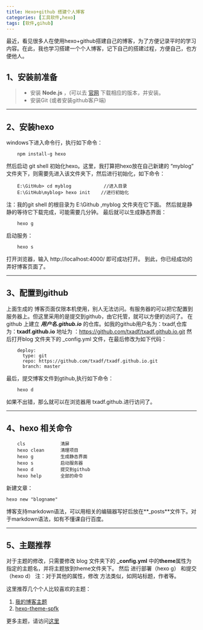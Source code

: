 ```yaml
---
title: Hexo+github 搭建个人博客
categories: [工具软件,hexo]
tags: [软件,gihub]
---
```

最近，看见很多人在使用hexo+github搭建自己的博客，为了方便记录平时的学习内容。在此，我也学习搭建一个个人博客，记下自己的搭建过程，方便自己，也方便他人。
<!--more-->
## 1、安装前准备

>- 安装 **Node.js** ，(可以去 [官网][1] 下载相应的版本，并安装。
>- 安装Git (或者安装github客户端)

---
## 2、安装hexo
windows下进入命令行，执行如下命令：

        npm install-g hexo
然后启动 git shell 初始化hexo。这里，我打算把hexo放在自己新建的 “myblog” 文件夹下，则需要先进入该文件夹下，然后进行初始化，如下命令：
        
        
        E:\GitHub> cd myblog            //进入目录
        E:\GitHub\myblog> hexo init    //进行初始化

注：我的git shell 的根目录为 E:\Github ,myblog 文件夹在它下面。
然后就是静静的等待它下载完成，可能需要几分钟。
最后就可以生成静态界面：
        
        hexo g
启动服务：
        
        hexo s
打开浏览器，输入 http://localhost:4000/ 即可成功打开。
到此，你已经成功的弄好博客页面了。

---
## 3、配置到github
上面生成的 博客页面仅限本机使用，别人无法访问。有服务器的可以把它配置到服务器上。但这里采用的是提交到github，由它托管，就可以方便的访问了。
在github 上建立  ***用户名.github.io*** 的仓库。如我的github用户名为：txadf,仓库为：**txadf.github.io**  地址为 ：https://github.com/txadf/txadf.github.io.git
然后打开blog 文件夹下的 _config.yml 文件，在最后修改为如下代码：

        deploy:
          type: git
          repo: https://github.com/txadf/txadf.github.io.git
          branch: master


最后，提交博客文件到gtihub,执行如下命令：
        
        hexo d
如果不出错，那么就可以在浏览器用 txadf.github.进行访问了。

---
## 4、hexo 相关命令
        cls             清屏
        hexo clean      清理项目
        hexo g          生成静态界面
        hexo s          启动服务器
        hexo d          提交到github
        hexo help       全部的命令
新建文章：
    
    hexo new "blogname"
博客支持markdown语法，可以用相关的编辑器写好后放在**_posts**文件下。对于markdown语法，如有不懂课自行百度。

---
## 5、主题推荐
对于主题的修改，只需要修改 blog 文件夹下的 **_config.yml** 中的**theme**属性为指定的主题名，并将主题放到theme文件夹下。
然后 进行部署（hexo g） 和提交 （hexo d）
注：对于其他的属性，修改 方法类似，如网站标题，作者等。

这里推荐几个个人比较喜欢的主题：
 1. [我的博客主题][2]  
 2.  [hexo-theme-spfk][3]
 
更多主题，请访问[这里][4]
 
 


  [1]: https://nodejs.org/en/
  [2]: https://github.com/raytaylorlin/hexo-theme-raytaylorism
  [3]: https://github.com/txadf/hexo-theme-spfk
  [4]: https://github.com/hexojs/hexo/wiki/Themes